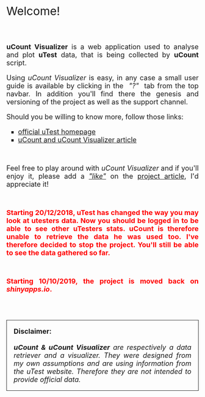 <style>
p{
 font-size:18px;
 text-align:justify;
}
</style>

<br>
<p style="font-size:30px;">Welcome!</p>
<br>
<p><b>uCount Visualizer</b> is a web application used to analyse and plot <b>uTest</b> data, that is being collected by <b>uCount</b> script.</p>
<p>Using <i>uCount Visualizer</i> is easy, in any case a small user guide is available by clicking in the <i>&nbsp;"?"&nbsp;</i> tab from the top navbar. In addition you'll find there the genesis and versioning of the project as well as the support channel.</p>

<p>Should you be willing to know more, follow those links:
<ul style="font-size:18px;">
 <li type="square"><a href="https://www.utest.com" target="_blank">official uTest homepage</a></li>
 <li type="square"><a href="https://www.utest.com/articles/ucount-guess-how-many-we-are" target="_blank">uCount and uCount Visualizer article</a></li> 
</ul>
</p>
<br>
<p>Feel free to play around with <i>uCount Visualizer</i> and if you'll enjoy it, please add a <i><u>"like"</u></i> on the <a href="https://www.utest.com/articles/ucount-guess-how-many-we-are" target="_blank">project article</a>, I'd appreciate it!</p>

<br>
<b><p style="color:red;">Starting 20/12/2018, uTest has changed the way you may look at utesters data. Now you should be logged in to be able to see other uTesters stats. uCount is therefore unable to retrieve the data he was used too. I've therefore decided to stop the project. You'll still be able to see the data gathered so far.</p></b>
<br>
<b><p style="color:red;">Starting 10/10/2019, the project is moved back on <i>shinyapps.io</i>.</p></b>
<br><br>


<p style="border:1px; border-style:solid; padding: 1em;"><b>Disclaimer:<br>
<br><i>uCount & uCount Visualizer</b> are respectively a data retriever and a visualizer. They were designed from my own assumptions and are using information from the uTest website. Therefore they are not intended to provide official data.</i></p>
